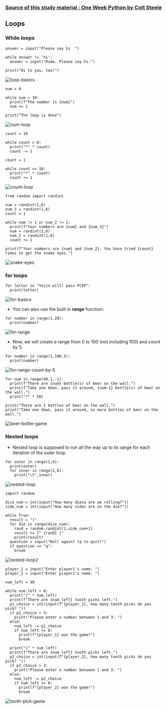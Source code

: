 ### [Source of this study material : One Week Python by Colt Steele](https://www.udemy.com/course/one-week-python/)


## Loops

### While loops


```
answer = input("Please say hi  ")

while answer != 'hi':
  answer = input("Rude. Please say hi.")

print("Hi to you, too!")
```


![loop-basics](/GCP_ML_pictures/Study-logs/Python/Fundamentals/loops/loop-basics.PNG "loop basics")


```
num = 0

while num < 10:
  print(f"The number is {num}")
  num += 1

print("The loop is done")
```


![num-loop](/GCP_ML_pictures/Study-logs/Python/Fundamentals/loops/num-loop.PNG "num loop")



```
count = 10

while count > 0:
  print("*" * count)
  count -= 1

count = 1

while count <= 10:
  print("*" * count)
  count += 1
```


![count-loop](/GCP_ML_pictures/Study-logs/Python/Fundamentals/loops/count-loop.PNG "count loop")



```
from random import randint

num = randint(1,6)
num_2 = randint(1,6)
count = 1

while num != 1 or num_2 != 1:
  print(f"Your numbers are {num} and {num_2}")
  num = randint(1,6)
  num_2 = randint(1,6)
  count += 1

print(f"Your numbers are {num} and {num_2}. You have tried {count} times to get the snake eyes.")
```


![snake-eyes](/GCP_ML_pictures/Study-logs/Python/Fundamentals/loops/snake-eyes.PNG "Snake eyes")



### for loops


```
for letter in "Yejin willl pass PCEP":
  print(letter)
```


![for-basics](/GCP_ML_pictures/Study-logs/Python/Fundamentals/loops/for-basics.PNG "for basics")



- You can also use the built in **range** function:


```
for number in range(1,20):
  print(number)
```


![for-range](/GCP_ML_pictures/Study-logs/Python/Fundamentals/loops/for-range.PNG "for range")



- Now, we will create a range from 0 to 100 (not including 100) and count by 5.


```
for number in range(1,100,5):
  print(number)
```


![for-range-count-by-5](/GCP_ML_pictures/Study-logs/Python/Fundamentals/loops/for-range-count-by-5.PNG "for range count by 5")



```
for num in range(99,1,-1):
  print(f"There are {num} bottle(s) of beer on the wall.")
  print(f"Take one down, pass it around, {num-1} bottle(s) of beer on the wall.")
  print("*" * 50)

print("There are 1 bottles of beer on the wall.")
print("Take one down, pass it around, no more bottles of beer on the wall.")
```


![beer-bottle-game](/GCP_ML_pictures/Study-logs/Python/Fundamentals/loops/beer-bottle-game.PNG "Beer bottle game")



### Nested loops


- Nested loop is supposed to run all the way up to its range for each iteration of the outer loop.


```
for outer in range(1,6):
  print(outer)
  for inner in range(1,6):
    print("\t",inner)
```


![nested-loop](/GCP_ML_pictures/Study-logs/Python/Fundamentals/loops/nested-loop.PNG "nested loop")




```
import random

dice_num = int(input("How many diece are we rolling?"))
side_num = int(input("How many sides are on the die?"))

while True:
  result = "|"
  for die in range(dice_num):
    rand = random.randint(1,side_num+1)
    result += f" {rand} |"
    print(result)
  question = input("Roll again? (q to quit)")
  if question == "q":
    break
```


![nested-loop2](/GCP_ML_pictures/Study-logs/Python/Fundamentals/loops/nested-loop2.PNG "nested loop 2")



```
player_1 = input("Enter player1's name: ")
player_2 = input("Enter player2's name: ")

num_left = 30

while num_left > 0:
  print("|" * num_left)
  print(f"There are {num_left} tooth picks left.")
  p1_choice = int(input(f"{player_1}, how many tooth picks do you pick? "))
  if p1_choice > 3:
    print("Please enter a number between 1 and 3: ")
  else:  
    num_left -= p1_choice
    if num_left <= 0:
      print(f"{player_1} won the game!")
      break

  print("|" * num_left)
  print(f"There are {num_left} tooth picks left.")
  p2_choice = int(input(f"{player_2}, how many tooth picks do you pick? "))
  if p2_choice > 3:
    print("Please enter a number between 1 and 3: ")
  else:
    num_left -= p2_choice
    if num_left <= 0:
      print(f"{player_2} won the game!")
      break
```


![tooth-pick-game](/GCP_ML_pictures/Study-logs/Python/Fundamentals/loops/tooth-pick-game.PNG "tooth pick game")
